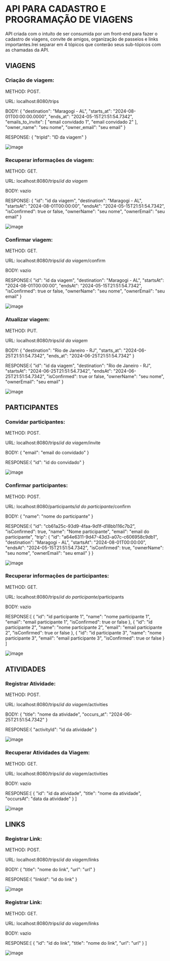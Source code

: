 # API PARA CADASTRO E PROGRAMAÇÃO DE VIAGENS

API criada com o intuíto de ser consumida por um front-end para fazer o cadastro de viagens, convite de amigos, organização de passeios e links importantes.Irei separar em 4 tópicos que conterão seus sub-tópicos com as chamadas da API.

## VIAGENS
### Criação de viagem:

METHOD: POST.

URL: localhost:8080/trips

BODY:
{
  "destination": "Maragogi - AL",
  "starts_at": "2024-08-01T00:00:00.0000",
  "ends_at": "2024-05-15T21:51:54.7342",
  "emails_to_invite": [
		"email convidado 1",
		"email convidado 2"
	],
  "owner_name": "seu nome",
  "owner_email": "seu email"
}

RESPONSE: {
	"tripId": "ID da viagem"
}

![image](https://github.com/user-attachments/assets/1b4734ec-741b-4ba4-88b2-d5fe2f5ee2c4)

### Recuperar informações de viagem:

METHOD: GET.

URL: localhost:8080/trips/*id da viagem*

BODY: vazio

RESPONSE: {
	"id": "id da viagem",
	"destination": "Maragogi - AL",
	"startsAt": "2024-08-01T00:00:00",
	"endsAt": "2024-05-15T21:51:54.7342",
	"isConfirmed": true or false,
	"ownerName": "seu nome",
	"ownerEmail": "seu email"
}

![image](https://github.com/user-attachments/assets/f4bff24a-904f-4138-bf4a-b18ae2295273)

### Confirmar viagem:

METHOD: GET.

URL: localhost:8080/trips/*id da viagem*/confirm

BODY: vazio

RESPONSE:{
	"id": "id da viagem",
	"destination": "Maragogi - AL",
	"startsAt": "2024-08-01T00:00:00",
	"endsAt": "2024-05-15T21:51:54.7342",
	"isConfirmed": true or false,
	"ownerName": "seu nome",
	"ownerEmail": "seu email"
}

![image](https://github.com/user-attachments/assets/41a4b568-b345-4a4d-837a-a2b2076467b2)

### Atualizar viagem:

METHOD: PUT.

URL: localhost:8080/trips/*id da viagem*

BODY: {
  "destination": "Rio de Janeiro - RJ",
  "starts_at": "2024-06-25T21:51:54.7342",
  "ends_at": "2024-06-25T21:51:54.7342"
}

RESPONSE:{
	"id": "id da viagem",
	"destination": "Rio de Janeiro - RJ",
	"startsAt": "2024-06-25T21:51:54.7342",
	"endsAt": "2024-06-25T21:51:54.7342",
	"isConfirmed": true or false,
	"ownerName": "seu nome",
	"ownerEmail": "seu email"
}

![image](https://github.com/user-attachments/assets/5a47156c-d81a-44f9-8514-310a555364c4)

## PARTICIPANTES
### Convidar participantes:

METHOD: POST.

URL: localhost:8080/trips/*id da viagem*/invite

BODY: {
  "email": "email do convidado"
}

RESPONSE:{
	"id": "id do convidado"
}

![image](https://github.com/user-attachments/assets/f6962578-5534-43fd-9c88-6d87a38d901d)

### Confirmar participantes:

METHOD: POST.

URL: localhost:8080/participants/*id do participante*/confirm

BODY: {
  "name": "nome do participante"
}

RESPONSE:{
	"id": "cb61a25c-93d9-4faa-9d1f-d18bb116c7b2",
	"isConfirmed": true,
	"name": "Nome participante",
	"email": "email do participante",
	"trip": {
		"id": "a64e6311-9d47-43d3-a07c-c606958c9db1",
		"destination": "Maragogi - AL",
		"startsAt": "2024-08-01T00:00:00",
		"endsAt": "2024-05-15T21:51:54.7342",
		"isConfirmed": true,
		"ownerName": "seu nome",
		"ownerEmail": "seu email"
	}
}

![image](https://github.com/user-attachments/assets/a5f67f8a-d97b-447c-94fe-bd337bcaf8c4)

### Recuperar informações de participantes:

METHOD: GET.

URL: localhost:8080/trips/*id do participante*/participants

BODY: vazio

RESPONSE:[
	{
		"id": "id participante 1",
		"name": "nome participante 1",
		"email": "email participante 1",
		"isConfirmed": true or false
	},
	{
		"id": "id participante 2",
		"name": "nome participante 2",
		"email": "email participante 2",
		"isConfirmed": true or false
	},
	{
		"id": "id participante 3",
		"name": "nome participante 3",
		"email": "email participante 3",
		"isConfirmed": true or false
	}
]

![image](https://github.com/user-attachments/assets/97f90397-b7fa-4619-a624-74d90315f407)

## ATIVIDADES
### Registrar Atividade:

METHOD: POST.

URL: localhost:8080/trips/*id da viagem*/activities

BODY: {
  "title": "nome da atividade",
  "occurs_at": "2024-06-25T21:51:54.7342"
}

RESPONSE:{
	"activityId": "id da atividade"
}

![image](https://github.com/user-attachments/assets/5009be21-354f-466c-bb8b-6f372452be3d)

### Recuperar Atividades da Viagem:

METHOD: GET.

URL: localhost:8080/trips/*id da viagem*/activities

BODY: vazio

RESPONSE:[
	{
		"id": "id da atividade",
		"title": "nome da atividade",
		"occursAt": "data da atividade"
	}
]

![image](https://github.com/user-attachments/assets/d7feded6-bf88-4e62-af5b-0dfde029de71)

## LINKS
### Registrar Link:

METHOD: POST.

URL: localhost:8080/trips/*id da viagem*/links

BODY: {
  "title": "nome do link",
  "url": "url"
}

RESPONSE:{
	"linkId": "id do link"
}

![image](https://github.com/user-attachments/assets/7b593cc9-cf58-446d-b669-b99fd95a2e45)

### Registrar Link:

METHOD: GET.

URL: localhost:8080/trips/*id da viagem*/links

BODY: vazio

RESPONSE:[
	{
		"id": "id do link",
		"title": "nome do link",
		"url": "url"
	}
]

![image](https://github.com/user-attachments/assets/a0620b5f-ee32-4056-80fc-530132bc20a0)
